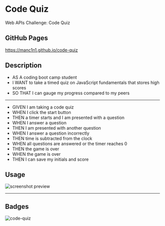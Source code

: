 # Code Quiz

Web APIs Challenge: Code Quiz

## GitHub Pages

https://manc1n1.github.io/code-quiz

## Description

-   AS A coding boot camp student
-   I WANT to take a timed quiz on JavaScript fundamentals that stores high scores
-   SO THAT I can gauge my progress compared to my peers

---

-   GIVEN I am taking a code quiz
-   WHEN I click the start button
-   THEN a timer starts and I am presented with a question
-   WHEN I answer a question
-   THEN I am presented with another question
-   WHEN I answer a question incorrectly
-   THEN time is subtracted from the clock
-   WHEN all questions are answered or the timer reaches 0
-   THEN the game is over
-   WHEN the game is over
-   THEN I can save my initials and score

## Usage

![screenshot preview](assets/images/screenshot.png)

---

## Badges

![code-quiz](https://img.shields.io/github/languages/top/manc1n1/code-quiz)
